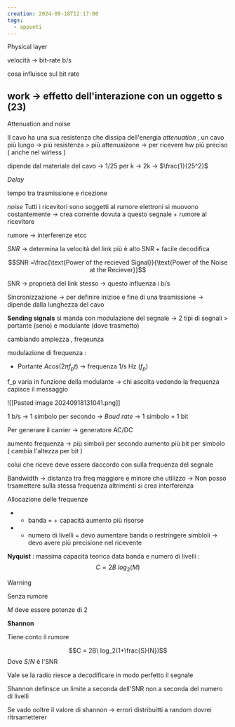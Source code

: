 ```yaml
---
creation: 2024-09-18T12:17:00
tags:
  - appunti
---
```

Physical layer

velocità -> bit-rate b/s

cosa influisce sul bit rate 

work -> effetto dell'interazione con un oggetto
s (23)
---

Attenuation and noise 

Il cavo ha una sua resistenza che dissipa dell'energia *attenuation ,* un cavo più lungo -> più resistenza > più attenuaizone -> per ricevere hw più preciso ( anche nel wirless )

dipende dal materiale del cavo -> 1/25 per k -> 2k -> $\frac{1}{25^2}$

*Delay*

tempo tra trasmissione e ricezione

*noise*
Tutti i ricevitori sono soggetti al rumore 
elettroni si muovono costantemente -> crea corrente dovuta a questo
segnale + rumore al ricevitore

rumore -> interferenze etcc

*SNR* -> determina la velocità del link 
più è alto SNR + facile decodifica

$$SNR =\frac{\text{Power of the recieved Signal}}{\text{Power of the Noise at the Reciever}}$$

SNR -> proprietà del link stesso -> questo influenza i b/s

Sincronizzazione -> per definire inizioe e fine di una trasmissione -> dipende dalla lunghezza del cavo 

**Sending signals** 
si manda con modulazione del segnale -> 2 tipi di segnali > portante (seno) e modulante (dove trasmetto)

cambiando ampiezza , freqeunza 

modulazione di frequenza : 
+ Portante $A cos(2\pi f_p t)$ -> frequenza 1/s Hz ($f_p$)

f_p varia in funzione della modulante -> chi ascolta vedendo la frequenza capisce il messaggio

![[Pasted image 20240918131041.png]]

1 b/s -> 1 simbolo per secondo -> *Baud rate* -> 1 simbolo = 1 bit

Per generare il carrier -> generatore AC/DC 

aumento frequenza -> più simboli per secondo 
aumento più bit per simbolo ( cambia l'altezza per bit )

colui che riceve deve essere daccordo con sulla frequenza del segnale

Bandwidth -> distanza tra freq maggiore e minore che utilizzo -> Non posso trsamettere sulla stessa frequenza altrimenti si crea interferenza 

Allocazione delle frequenze 

+ + banda = + capacità aumento più risorse
+ + numero di livelli = devo aumentare banda o restringere simbloli -> devo avere più precisione nel ricevente

**Nyquist** : massima capacità teorica data banda e numero di livelli :
$$C = 2B\ log_2(M)$$
>[!warning] 
>Senza rumore

$M$ deve essere potenze di 2

**Shannon**

Tiene conto il rumore 

$$C = 2B\ log_2(1+\frac{S}{N})$$
Dove $S/N$ è l'SNR

Vale se la radio riesce a decodificare in modo perfetto il segnale 

Shannon definsce un limite a seconda dell'SNR non a seconda del numero di livelli

Se vado ooltre il valore di shannon -> errori distribuitti a random dovrei ritrsametterer